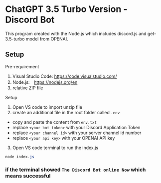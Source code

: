 # ChatGPT 3.5 Turbo Version - Discord Bot

This program created with the Node.js which includes discord.js and get-3.5-turbo model from OPENAI.

## Setup

Pre-requirement
1. Visual Studio Code: https://code.visualstudio.com/
2. Node.js:　https://nodejs.org/en
3. relative ZIP file

Setup
1. Open VS code to import unzip file
2. create an additional file in the root folder called `.env`
- copy and paste the content from `env.txt`
- replace `<your bot token>` with your Discord Application Token
- replace `<your channel id>` with your server channel id number
- replace `<your api key>` with your OPENAI API key

3. Open VS code terminal to run the index.js
```powershell
node index.js
```
### if the terminal showed `The Discord Bot online Now` which means successful
